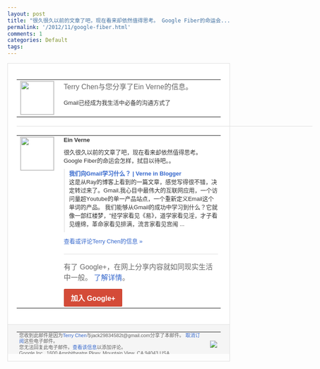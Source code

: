 ```yaml
---
layout: post
title: "很久很久以前的文章了吧，现在看来却依然值得思考。 Google Fiber的命运会..."
permalink: '/2012/11/google-fiber.html'
comments: 1
categories: Default
tags: 
---
```

<div style="border:solid 1px #dfdfdf;color:#686868;font:13px Arial"><div style="background-color:#fff;padding:20px;"><table cellpadding="0" cellspacing="0"><tr><td style="padding-right:15px;vertical-align:top"><a href="https://plus.google.com/_/notifications/emlink?emrecipient=110200756825219614165&amp;emid=CMCM-sKq0LMCFWGZTAodNjAAAA&amp;path=%2F108643996575278738906&amp;dt=1352960472683&amp;uob=8"><img height="75" src="https://lh3.googleusercontent.com/-KKRGTyJ5Bl0/AAAAAAAAAAI/AAAAAAAAEEY/jllxqER5dCk/s75-c-k-a/photo.jpg" style="border:solid 1px #cccccc;" width="75"/></a></td><td style="width:578px;color:#333;font:13px Arial;vertical-align:top"><div style="color:#686868;font:16px Arial;padding-bottom:15px">Terry Chen与您分享了Ein Verne的信息。</div><div style="padding-bottom:10px">Gmail已经成为我生活中必备的沟通方式<wbr/>了</div></td></tr></table><div style="margin:20px 0;border-bottom:solid 1px #dfdfdf;width:670px"></div><table cellpadding="0" cellspacing="0"><tr><td style="padding-right:15px;vertical-align:top"><a href="https://plus.google.com/_/notifications/emlink?emrecipient=110200756825219614165&amp;emid=CMCM-sKq0LMCFWGZTAodNjAAAA&amp;path=%2F109340910651529827181&amp;dt=1352960472683&amp;uob=8"><img height="75" src="https://lh4.googleusercontent.com/-4TKnPpz_cbE/AAAAAAAAAAI/AAAAAAAAH18/KkC_ij2FsYk/s75-c-k-a/photo.jpg" style="border:solid 1px #cccccc;" width="75"/></a></td><td style="width:578px;color:#333;font:13px Arial;vertical-align:top"><div style="font-weight:bold;padding-bottom:10px">Ein Verne</div><div style="padding-bottom:10px">很久很久以前的文章了吧，现在看来却依然值<wbr/>得思考。<br/>Google Fiber的命运会怎样，拭目以待吧。。</div><div style="margin-bottom:10px;padding-left:10px; border-left:2px solid #EAEAEA"><span style="margin-right:5px"><a href="http://www.einverne.tk/2011/05/what-do-we-learn-to-gmail.html" style="color:#3366CC;text-decoration:none"><span style="font-weight:bold">我们向Gmail学习什么？ | Verne in Blogger</span></a><div style="padding-bottom:10px">这是从Ray的博客上看到的一篇文章，感觉<wbr/>写得很不错，决定转过来了。Gmail,我<wbr/>心目中最伟大的互联网应用，一个访问量超Y<wbr/>outube的单一产品站点，一个重新定义<wbr/>Email这个单词的产品。 我们能够从Gmail的成功中学习到什么？<wbr/>它就像一部红楼梦，"经学家看见《易》，道<wbr/>学家看见淫，才子看见缠绵，革命家看见排满<wbr/>，流言家看见宫闱 ...</div></span></div><a href="https://plus.google.com/_/notifications/emlink?emrecipient=110200756825219614165&amp;emid=CMCM-sKq0LMCFWGZTAodNjAAAA&amp;path=%2F108643996575278738906%2Fposts%2Fd89FK6J8e1f%3Fgpinv%3DAMIXal_Qi-HsupYpTl4DE-USdalVG-XMQGfTI9TbnzVCalMFuva7_KiVWixb5x3uhIR-58XD_YuRSLXw7xhuuhuzfwJTunRfnku6czhpeCVGj7libxAKKJM&amp;dt=1352960472683&amp;uob=8" style="color:#3366CC;text-decoration:none">查看或评论Terry Chen的信息 »</a><div style="margin-top:20px;border-top:solid 1px #dfdfdf"><div style="padding:15px 0;color:#686868;font:16px Arial">有了 Google+，在网上分享内容就如同现实生活中一般。 <a href="http://www.google.com/+/learnmore/" style="color:#3366CC;text-decoration:none">了解详情</a>。</div><a href="https://plus.google.com/_/notifications/emlink?emrecipient=110200756825219614165&amp;emid=CMCM-sKq0LMCFWGZTAodNjAAAA&amp;path=%2F%3Fgpinv%3DAMIXal_Qi-HsupYpTl4DE-USdalVG-XMQGfTI9TbnzVCalMFuva7_KiVWixb5x3uhIR-58XD_YuRSLXw7xhuuhuzfwJTunRfnku6czhpeCVGj7libxAKKJM&amp;dt=1352960472683&amp;uob=8" style="display:inline-block;padding:7px 15px;background-color:#d44b38; color:#fff;font-size:16px; font-weight:bold;border-radius:2px;-webkit-border-radius:2px; -moz-border-radius:2px;border:solid 1px #c43b28; white-space:nowrap;text-decoration:none">加入 Google+</a></div></td></tr></table></div><div style="border-top:solid 1px #dfdfdf;padding:0 20px; background-color:#f5f5f5"><table cellpadding="0" cellspacing="0" style="height:50px"><tbody><tr><td style="vertical-align:middle;width:100%; color:#636363;font:11px Arial; line-height:120%">您收到此邮件是因为<a href="https://plus.google.com/_/notifications/emlink?emrecipient=110200756825219614165&amp;emid=CMCM-sKq0LMCFWGZTAodNjAAAA&amp;path=%2F108643996575278738906%3Fgpinv%3DAMIXal_Qi-HsupYpTl4DE-USdalVG-XMQGfTI9TbnzVCalMFuva7_KiVWixb5x3uhIR-58XD_YuRSLXw7xhuuhuzfwJTunRfnku6czhpeCVGj7libxAKKJM&amp;dt=1352960472683&amp;uob=8" style="color:#3366CC;text-decoration:none">Terry Chen</a>与jack29834582t@gmail.com分享了本邮件。 <a href="https://plus.google.com/_/notifications/emlink?emrecipient=110200756825219614165&amp;emid=CMCM-sKq0LMCFWGZTAodNjAAAA&amp;path=%2F_%2Fnonplus%2Femailsettings%3Fgpinv%3DAMIXal_Qi-HsupYpTl4DE-USdalVG-XMQGfTI9TbnzVCalMFuva7_KiVWixb5x3uhIR-58XD_YuRSLXw7xhuuhuzfwJTunRfnku6czhpeCVGj7libxAKKJM%26est%3DADH5u8WVDlulJsOqfKPzWq5j-JG-064bkeueCa8QZz0ciK06qBgKd1V3qqG5Xes6OLKOpOHMDfI7j1rgeU8ngu8KtynyzdjuLTU-mA1sZ-vWSfz0uo2ezJOuCg9UQL8sq4gHjAtTaklSpoKlOWadOuk_eWDiX3D5JQ&amp;dt=1352960472683&amp;uob=8" style="color:#3366CC;text-decoration:none">取消订阅</a>这些电子邮件。<br/>您无法回复此电子邮件。<a href="https://plus.google.com/_/notifications/emlink?emrecipient=110200756825219614165&amp;emid=CMCM-sKq0LMCFWGZTAodNjAAAA&amp;path=%2F108643996575278738906%2Fposts%2Fd89FK6J8e1f%3Fgpinv%3DAMIXal_Qi-HsupYpTl4DE-USdalVG-XMQGfTI9TbnzVCalMFuva7_KiVWixb5x3uhIR-58XD_YuRSLXw7xhuuhuzfwJTunRfnku6czhpeCVGj7libxAKKJM&amp;dt=1352960472683&amp;uob=8" style="color:#3366CC;text-decoration:none">查看该信息</a>以添加评论。<br/>Google Inc., 1600 Amphitheatre Pkwy, Mountain View, CA 94043 USA<br/></td><td><img src="https://ssl.gstatic.com/s2/oz/images/notifications/logo/google-plus-6617a72bb36cc548861652780c9e6ff1.png"/></td></tr></tbody></table></div></div>